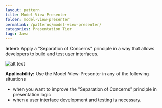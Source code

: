 ```yaml
---
layout: pattern
title: Model-View-Presenter
folder: model-view-presenter
permalink: /patterns/model-view-presenter/
categories: Presentation Tier
tags: Java
---
```


**Intent:** Apply a "Separation of Concerns" principle in a way that allows
developers to build and test user interfaces.

![alt text](./etc/model-view-presenter_1.png "Model-View-Presenter")

**Applicability:** Use the Model-View-Presenter in any of the following
situations
* when you want to improve the "Separation of Concerns" principle in presentation logic
* when a user interface development and testing is necessary.
